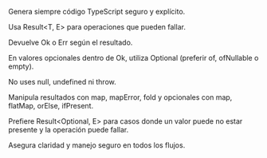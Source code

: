 Genera siempre código TypeScript seguro y explícito.

Usa Result<T, E> para operaciones que pueden fallar.

Devuelve Ok o Err según el resultado.

En valores opcionales dentro de Ok, utiliza Optional<T> (preferir of, ofNullable o empty).

No uses null, undefined ni throw.

Manipula resultados con map, mapError, fold y opcionales con map, flatMap, orElse, ifPresent.

Prefiere Result<Optional<T>, E> para casos donde un valor puede no estar presente y la operación puede fallar.

Asegura claridad y manejo seguro en todos los flujos.